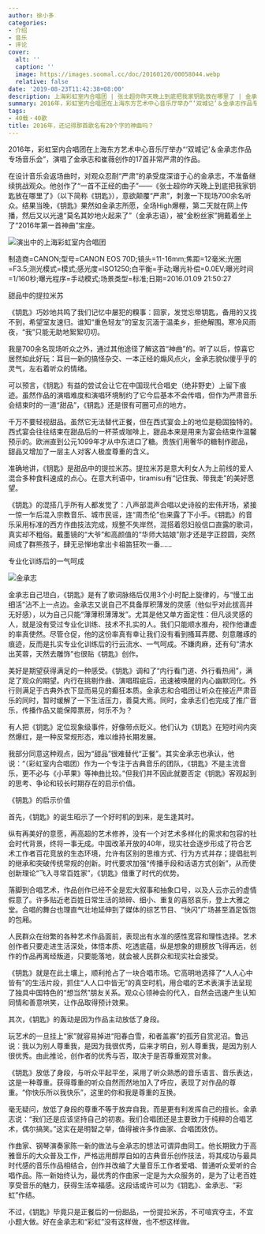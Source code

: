 ```yaml
---
author: 徐小多
categories:
- 介绍
- 音乐
- 评论
cover:
  alt: ''
  caption: ''
  image: https://images.soomal.cc/doc/20160120/00058044.webp
  relative: false
date: '2019-08-23T11:42:38+08:00'
description: 上海彩虹室内合唱团 | 张士超你昨天晚上到底把我家钥匙放在哪里了 | 金承志 | 源自：音乐周报 | 版权：转载 |  平均/总评分：10.00/10
summary: 2016年，彩虹室内合唱团在上海东方艺术中心音乐厅举办“‘双城记’＆金承志作品专场音乐会”，演唱了金承志和崔薇创作的17首非常严肃的作品。在设计音乐会返场曲时，对观众忍耐“严肃”的承受度深谙于心的金承志，不准备继续挑战观众。他创作了“一首不正经的曲子”……
tags:
- 40载・40歌
title: 2016年，还记得那首歌名有20个字的神曲吗？
---
```


2016年，彩虹室内合唱团在上海东方艺术中心音乐厅举办“‘双城记’＆金承志作品专场音乐会”，演唱了金承志和崔薇创作的17首非常严肃的作品。

在设计音乐会返场曲时，对观众忍耐“严肃”的承受度深谙于心的金承志，不准备继续挑战观众。他创作了“一首不正经的曲子”――《张士超你昨天晚上到底把我家钥匙放在哪里了》（以下简称《钥匙》），意欲颠覆“严肃”，刺激一下现场700余名听众。结果当晚，《钥匙》果然如金承志所愿，全场High爆棚，第二天就在网上传播，然后又以光速“莫名其妙地火起来了”（金承志语），被“金粉丝家”拥戴着坐上了“2016年第一首神曲”宝座。

![演出中的上海彩虹室内合唱团](https://images.soomal.cc/doc/20160120/00058044.webp)

制造商=CANON;型号=CANON EOS 70D;镜头=11-16mm;焦距=12毫米;光圈=F3.5;测光模式=模式;感光度=ISO1250;白平衡=手动;曝光补偿=0.0EV;曝光时间=1/160秒;曝光程序=手动模式;场景类型=标准;日期=2016.01.09 21:50:27



甜品中的提拉米苏

《钥匙》巧妙地共鸣了我们记忆中屡犯的糗事：回家，发觉忘带钥匙，备用的又找不到，希望室友速归。谁知“重色轻友”的室友沉湎于温柔乡，拒绝解围。寒冷风雨夜，“我”只能无助地絮絮叨叨。

我是700余名现场听众之外，通过其他途径了解这首“神曲”的。听了以后，惊喜它居然如此好玩：耳目一新的搞怪杂交、一本正经的煽风点火，金承志貌似傻乎乎的灵气，左右着听众的情绪。

可以预言，《钥匙》有益的尝试会让它在中国现代合唱史（绝非野史）上留下痕迹。虽然作品的演唱难度和演唱环境制约了它今后基本不会传唱，但作为严肃音乐会结束时的一道“甜品”，《钥匙》还是很有可圈可点的地方。

千万不要轻视甜品。虽然它无法替代正餐，但在西式宴会上的地位是稳固独特的。西式宴会往往结束在甜品后的一杯茶或咖啡上，甜品本来是用来为宴会结束作温馨预示的。欧洲直到公元1099年才从中东进口了糖。贵族们用奢华的糖制作甜品，甜品又增加了一层主人对客人极度尊重的含义。

准确地讲，《钥匙》是甜品中的提拉米苏。提拉米苏是意大利女人为上前线的爱人混合多种食料速成的点心。在意大利语中，tiramisu有“记住我、带我走”的美好愿望。

《钥匙》的混搭几乎所有人都发觉了：八声部混声合唱以史诗般的宏伟开场，紧接一惊一乍后混入宗教音乐、城市民谣，连“周杰伦”也来露了下小手。《钥匙》的音乐采用标准的西方作曲技法完成，规整不失岸然，混搭着怨妇般信口直露的歌词，真实却不粗俗。戴墨镜的“大爷”和高颜值的“华师大姑娘”刚才还是字正腔圆，突然间成了群熊孩子，肆无忌惮地拿出卡祖笛狂吹一番……

专业化训练后的一气呵成

![金承志](https://images.soomal.cc/doc/20181120/00078249_01.webp)





金承志自己坦白，《钥匙》是有了歌词脉络后仅用3个小时配上旋律的，与“慢工出细活”沾不上一点边。金承志又说自己不具备厚积薄发的灵感（他似乎对此拔高并无好感），以为自己只能“薄薄积薄薄发”。尤其是他又单方面定性：但凡谈灵感的人，就是没有受过专业化训练、技术不扎实的人。我们只能顺水推舟，视作他谦虚的率真使然。尽管仓促，他的这份率真有幸让我们没有看到搔耳弄腮、刻意雕琢的痕迹，反而是扎实专业化训练后的行云流水、一气呵成。不嫌肉麻，还有句“清水出芙蓉，天然去雕饰”也很贴《钥匙》创作。

美好是期望获得满足的一种感受。《钥匙》调和了“内行看门道、外行看热闹”，满足了观众的期望。内行在挑剔作曲、演唱瑕疵后，迅速被唤醒的内心幽默同化。外行则满足于古典外衣下显而易见的癫狂本质。金承志和合唱团让听众在接近严肃音乐的同时，暂时缓解了一下生活压力，善莫大焉。同时，金承志们也完成了推广音乐，传播作品又能保障票房，何乐不为？

有人把《钥匙》定位现象级事件，好像带点贬义。他们认为《钥匙》在短时间内突然爆红，是一种反常规形态，难以维持长期发展。

我部分同意这种观点，因为“甜品”很难替代“正餐”。其实金承志也承认，他说：“（彩虹室内合唱团）作为一个专注于古典音乐的团队，《钥匙》不是主流音乐，更不必与《小苹果》等神曲比较。”但我们并不因此就要否定《钥匙》客观起到的思考、争论和较长时期存在的启示价值。

《钥匙》的启示价值

首先，《钥匙》的诞生昭示了一个好时机的到来，是生逢其时。

纵有再美好的意愿，再高超的艺术修养，没有一个对艺术多样化的需求和包容的社会时代背景，终将一事无成。中国改革开放的40年，现实社会逐步形成了符合艺术工作者百花竞放的生态环境，允许有区别的思维方式、行为方式并存；提倡批判的继承和突破传统常规的创新。时代要求加强“传播手段和话语方式创新”，从而使创新理论“飞入寻常百姓家”，《钥匙》借重了时代的优势。

落脚到合唱艺术，作品创作已经不全是宏大叙事和抽象口号，以及人云亦云的虚情假意了。许多贴近老百姓日常生活的琐碎、细小、重复的喜怒哀乐，登上大雅之堂。合唱的舞台也理直气壮地延伸到了媒体的综艺节目、“快闪”广场甚至酒足饭饱的包厢。

人民群众在纷繁的各种艺术作品面前，表现出有水准的感性宽容和理性选择。艺术创作者只要走进生活深处，体悟本质、吃透底蕴，纵是想象的翅膀放飞得再远，创作的作品再离经叛道，只要能落地，就会被人民群众和现实社会接受。

《钥匙》就是在此土壤上，顺利抢占了一块合唱市场。它高明地选择了“人人心中皆有”的生活片段，抓住“人人口中皆无”的真空时机，用合唱的艺术表演手法呈现了独具中国特色的“想当然”朋友关系。观众心领神会的代入，自然会迅速产生认知同情和善意哄笑，让作品取得预计效果。

其次，《钥匙》的轰动是因为作品主动放低了身段。

玩艺术的一旦挂上“家”就容易掉进“阳春白雪，和者盖寡”的孤芳自赏泥沼。鲁迅说：我以为别人尊重我，是因为我很优秀，后来才明白，别人尊重我，是因为别人很优秀。由此推论，创作者的优秀与否，取决于是否尊重观赏对象。

《钥匙》放低了身段，与听众平起平坐，采用了听众熟悉的音乐语言、音乐表达，这是一种尊重。获得尊重的听众自然而然地加入了呼应，表现了对作品的尊重。“你快乐所以我快乐”，这里的你和我是尊重的互换。

毫无疑问，放低了身段的尊重不等于放弃自我，而是更有利发挥自己的擅长。金承志说：“我们还是应该坚持自己的初衷。我们合唱团还是主要致力于纯粹的合唱艺术，偶尔搞笑。”这实在是明智之举，值得被许多作曲家、合唱团效仿。

作曲家、钢琴演奏家陈一新的做法与金承志的想法可谓异曲同工。他长期致力于高雅音乐的大众普及工作，严格运用醇厚自如的古典音乐创作技法，将其成功与最具时代感的音乐作品相结合，创作并改编了大量音乐工作者爱唱、普通听众爱听的合唱作品。陈一新始终认为，最优秀的作曲家一定是为大众服务的，是为了让老百姓享受音乐的魅力，获得生活幸福感。这段话或许可以为《钥匙》、金承志、“彩虹”作结。

不过，《钥匙》毕竟只是正餐后的一份甜品，一份提拉米苏，不可喧宾夺主，不宜小题大做。好在金承志和“彩虹”没有这样做，也不想这样做。